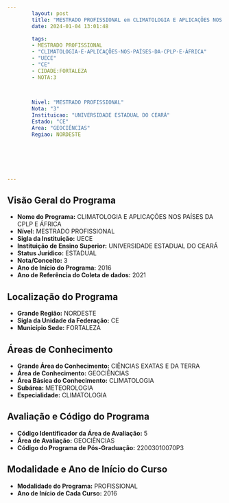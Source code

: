 ```yaml
---
        layout: post
        title: "MESTRADO PROFISSIONAL em CLIMATOLOGIA E APLICAÇÕES NOS PAÍSES DA CPLP E ÁFRICA na UECE  "
        date: 2024-01-04 13:01:48
     
        tags:
        - MESTRADO PROFISSIONAL
        - "CLIMATOLOGIA-E-APLICAÇÕES-NOS-PAÍSES-DA-CPLP-E-ÁFRICA"
        - "UECE"
        - "CE"
        - CIDADE:FORTALEZA
        - NOTA:3
        
       

        Nivel: "MESTRADO PROFISSIONAL"
        Nota: "3"
        Instituicao: "UNIVERSIDADE ESTADUAL DO CEARÁ"
        Estado: "CE"
        Area: "GEOCIÊNCIAS"
        Regiao: NORDESTE
        
        
        
        
        
        
---
```

## Visão Geral do Programa
- **Nome do Programa:** CLIMATOLOGIA E APLICAÇÕES NOS PAÍSES DA CPLP E ÁFRICA
- **Nível:** MESTRADO PROFISSIONAL
- **Sigla da Instituição:** UECE
- **Instituição de Ensino Superior:** UNIVERSIDADE ESTADUAL DO CEARÁ
- **Status Jurídico:** ESTADUAL
- **Nota/Conceito:** 3
- **Ano de Início do Programa:** 2016
- **Ano de Referência do Coleta de dados:** 2021

## Localização do Programa
- **Grande Região:** NORDESTE
- **Sigla da Unidade da Federação:** CE
- **Município Sede:** FORTALEZA

## Áreas de Conhecimento
- **Grande Área do Conhecimento:** CIÊNCIAS EXATAS E DA TERRA
- **Área de Conhecimento:** GEOCIÊNCIAS
- **Área Básica do Conhecimento:** CLIMATOLOGIA
- **Subárea:** METEOROLOGIA
- **Especialidade:** CLIMATOLOGIA

## Avaliação e Código do Programa
- **Código Identificador da Área de Avaliação:** 5
- **Área de Avaliação:** GEOCIÊNCIAS
- **Código do Programa de Pós-Graduação:** 22003010070P3


## Modalidade e Ano de Início do Curso
- **Modalidade do Programa:** PROFISSIONAL
- **Ano de Início de Cada Curso:** 2016
